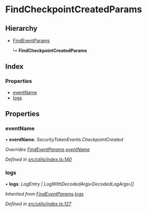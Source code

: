 # FindCheckpointCreatedParams

## Hierarchy

* [FindEventParams](../interfaces/_utils_index_.findeventparams.md)

  ↳ **FindCheckpointCreatedParams**

## Index

### Properties

* [eventName](../interfaces/_utils_index_.findcheckpointcreatedparams.md#eventname)
* [logs](../interfaces/_utils_index_.findcheckpointcreatedparams.md#logs)

## Properties

### eventName

• **eventName**: _SecurityTokenEvents.CheckpointCreated_

_Overrides_ [_FindEventParams_](../interfaces/_utils_index_.findeventparams.md)_._[_eventName_](../interfaces/_utils_index_.findeventparams.md#eventname)

_Defined in_ [_src/utils/index.ts:140_](https://github.com/PolymathNetwork/polymath-sdk/blob/e8bbc1e/src/utils/index.ts#L140)

### logs

• **logs**: _LogEntry \| LogWithDecodedArgs‹DecodedLogArgs›\[\]_

_Inherited from_ [_FindEventParams_](../interfaces/_utils_index_.findeventparams.md)_._[_logs_](../interfaces/_utils_index_.findeventparams.md#logs)

_Defined in_ [_src/utils/index.ts:127_](https://github.com/PolymathNetwork/polymath-sdk/blob/e8bbc1e/src/utils/index.ts#L127)

